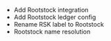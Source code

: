 * Add Rootstock integration
* Add Rootstock ledger config
* Rename RSK label to Rootstock
* Rootstock name resolution
